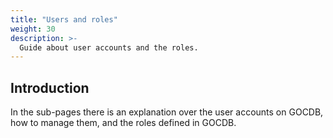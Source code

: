 ```yaml
---
title: "Users and roles"
weight: 30
description: >-
  Guide about user accounts and the roles.
---
```


## Introduction

In the sub-pages there is an explanation over the user accounts on GOCDB, how to
manage them, and the roles defined in GOCDB.
